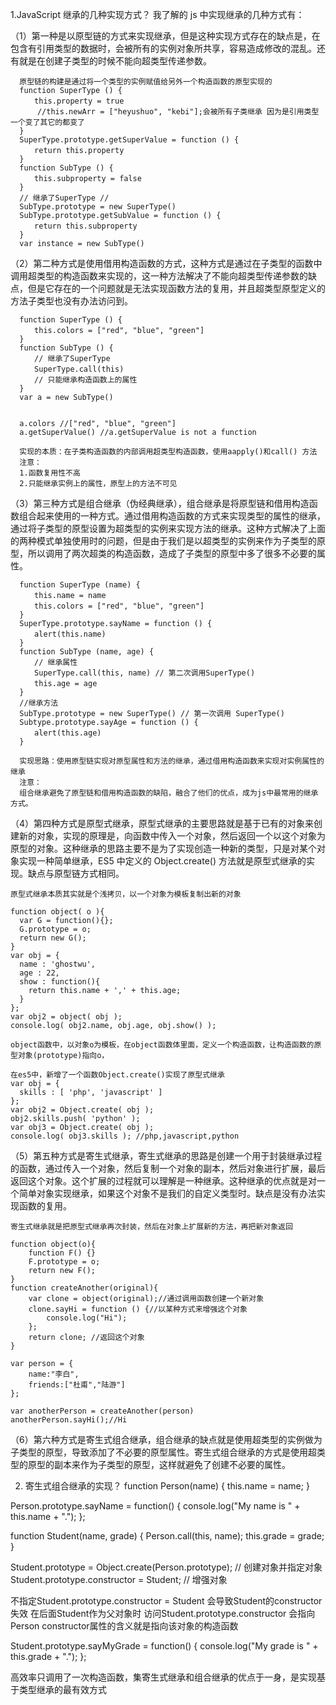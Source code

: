 1.JavaScript 继承的几种实现方式？
我了解的 js 中实现继承的几种方式有：

  （1）第一种是以原型链的方式来实现继承，但是这种实现方式存在的缺点是，在包含有引用类型的数据时，会被所有的实例对象所共享，容易造成修改的混乱。还有就是在创建子类型的时候不能向超类型传递参数。


      原型链的构建是通过将一个类型的实例赋值给另外一个构造函数的原型实现的
      function SuperType () {
      　　this.property = true
          //this.newArr = ["heyushuo", "kebi"];会被所有子类继承 因为是引用类型一个变了其它的都变了
      }
      SuperType.prototype.getSuperValue = function () {
      　　return this.property
      }
      function SubType () {
      　　this.subproperty = false
      }
      // 继承了SuperType //
      SubType.prototype = new SuperType()
      SubType.prototype.getSubValue = function () {
      　　return this.subproperty
      }
      var instance = new SubType()

  （2）第二种方式是使用借用构造函数的方式，这种方式是通过在子类型的函数中调用超类型的构造函数来实现的，这一种方法解决了不能向超类型传递参数的缺点，但是它存在的一个问题就是无法实现函数方法的复用，并且超类型原型定义的方法子类型也没有办法访问到。

      function SuperType () {
      　　this.colors = ["red", "blue", "green"]
      }
      function SubType () {
      　　// 继承了SuperType
      　　SuperType.call(this)
      　　// 只能继承构造函数上的属性
      }
      var a = new SubType()


      a.colors //["red", "blue", "green"]
      a.getSuperValue() //a.getSuperValue is not a function

      实现的本质：在子类构造函数的内部调用超类型构造函数，使用aapply()和call() 方法
      注意：
      1.函数复用性不高
      2.只能继承实例上的属性，原型上的方法不可见

  （3）第三种方式是组合继承（伪经典继承），组合继承是将原型链和借用构造函数组合起来使用的一种方式。通过借用构造函数的方式来实现类型的属性的继承，通过将子类型的原型设置为超类型的实例来实现方法的继承。这种方式解决了上面的两种模式单独使用时的问题，但是由于我们是以超类型的实例来作为子类型的原型，所以调用了两次超类的构造函数，造成了子类型的原型中多了很多不必要的属性。

      function SuperType (name) {
      　　this.name = name
      　　this.colors = ["red", "blue", "green"]
      }
      SuperType.prototype.sayName = function () {
      　　alert(this.name)
      }
      function SubType (name, age) {
      　　// 继承属性
      　　SuperType.call(this, name) // 第二次调用SuperType()
      　　this.age = age
      }
      //继承方法
      SubType.prototype = new SuperType() // 第一次调用 SuperType()
      Subtype.prototype.sayAge = function () {
      　　alert(this.age)
      }

      实现思路：使用原型链实现对原型属性和方法的继承，通过借用构造函数来实现对实例属性的继承
      注意：
      组合继承避免了原型链和借用构造函数的缺陷，融合了他们的优点，成为js中最常用的继承方式。

  （4）第四种方式是原型式继承，原型式继承的主要思路就是基于已有的对象来创建新的对象，实现的原理是，向函数中传入一个对象，然后返回一个以这个对象为原型的对象。这种继承的思路主要不是为了实现创造一种新的类型，只是对某个对象实现一种简单继承，ES5 中定义的 Object.create() 方法就是原型式继承的实现。缺点与原型链方式相同。

    原型式继承本质其实就是个浅拷贝，以一个对象为模板复制出新的对象

    function object( o ){
      var G = function(){};
      G.prototype = o;
      return new G();
    }
    var obj = {
      name : 'ghostwu',
      age : 22,
      show : function(){
        return this.name + ',' + this.age;
      }
    };
    var obj2 = object( obj );
    console.log( obj2.name, obj.age, obj.show() );

    object函数中，以对象o为模板，在object函数体里面，定义一个构造函数，让构造函数的原型对象(prototype)指向o，

    在es5中，新增了一个函数Object.create()实现了原型式继承
    var obj = {
      skills : [ 'php', 'javascript' ]
    };
    var obj2 = Object.create( obj );
    obj2.skills.push( 'python' );
    var obj3 = Object.create( obj );
    console.log( obj3.skills ); //php,javascript,python

  （5）第五种方式是寄生式继承，寄生式继承的思路是创建一个用于封装继承过程的函数，通过传入一个对象，然后复制一个对象的副本，然后对象进行扩展，最后返回这个对象。这个扩展的过程就可以理解是一种继承。这种继承的优点就是对一个简单对象实现继承，如果这个对象不是我们的自定义类型时。缺点是没有办法实现函数的复用。

    寄生式继承就是把原型式继承再次封装，然后在对象上扩展新的方法，再把新对象返回

    function object(o){
        function F() {}
        F.prototype = o;
        return new F();
    }
    function createAnother(original){
        var clone = object(original);//通过调用函数创建一个新对象
        clone.sayHi = function () {//以某种方式来增强这个对象
            console.log("Hi");
        };
        return clone; //返回这个对象
    }

    var person = {
        name:"李白",
        friends:["杜甫","陆游"]
    };

    var anotherPerson = createAnother(person)
    anotherPerson.sayHi();//Hi

  （6）第六种方式是寄生式组合继承，组合继承的缺点就是使用超类型的实例做为子类型的原型，导致添加了不必要的原型属性。寄生式组合继承的方式是使用超类型的原型的副本来作为子类型的原型，这样就避免了创建不必要的属性。

2. 寄生式组合继承的实现？
  function Person(name) {
    this.name = name;
  }

  Person.prototype.sayName = function() {
    console.log("My name is " + this.name + ".");
  };

  function Student(name, grade) {
    Person.call(this, name);
    this.grade = grade;
  }

  Student.prototype = Object.create(Person.prototype); // 创建对象并指定对象
  Student.prototype.constructor = Student; // 增强对象

  不指定Student.prototype.constructor = Student 会导致Student的constructor失效 在后面Student作为父对象时 访问Student.prototype.constructor 会指向Person
  constructor属性的含义就是指向该对象的构造函数

  Student.prototype.sayMyGrade = function() {
    console.log("My grade is " + this.grade + ".");
  };

  高效率只调用了一次构造函数，集寄生式继承和组合继承的优点于一身，是实现基于类型继承的最有效方式